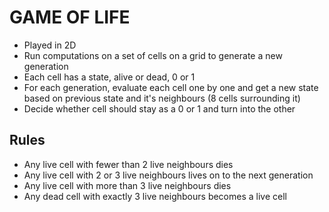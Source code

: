 # GAME OF LIFE
- Played in 2D
- Run computations on a set of cells on a grid to generate a new generation
- Each cell has a state, alive or dead, 0 or 1
- For each generation, evaluate each cell one by one and get a new state based on previous state and it's neighbours (8 cells surrounding it)
- Decide whether cell should stay as a 0 or 1 and turn into the other

## Rules
- Any live cell with fewer than 2 live neighbours dies
- Any live cell with 2 or 3 live neighbours lives on to the next generation
- Any live cell with more than 3 live neighbours dies
- Any dead cell with exactly 3 live neighbours becomes a live cell